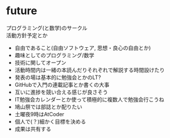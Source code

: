 future
======
プログラミング(と数学)のサークル  
活動方針予定とか
- 自由であること(自由ソフトウェア, 思想・良心の自由とか)
- 趣味としてのプログラミング/数学
- 技術に関してオープン
- 活動時間内は一緒の本読んだりそれぞれで解説する時間設けたり
- 発表の場は基本的に勉強会とかのLT?
- GitHubで入門の連載記事とか書くの大事
- 互いに進捗を競い合える感じが良さそう
- IT勉強会カレンダーとか使って積極的に複数人で勉強会行こうね
- 鳩山祭では部誌とか配りたい
- 土曜夜9時はAtCoder
- 個人で(？)細かく目標を決める
- 成果は共有する
